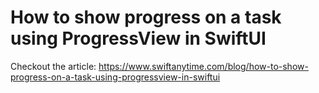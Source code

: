 # How to show progress on a task using ProgressView in SwiftUI

Checkout the article: https://www.swiftanytime.com/blog/how-to-show-progress-on-a-task-using-progressview-in-swiftui
